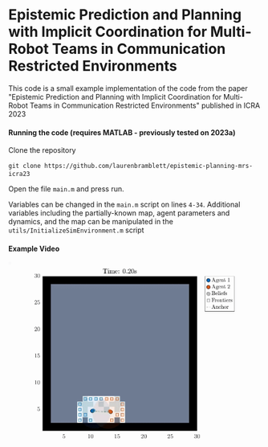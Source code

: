 # Epistemic Prediction and Planning with Implicit Coordination for Multi-Robot Teams in Communication Restricted Environments
This code is a small example implementation of the code from the paper "Epistemic Prediction and Planning with Implicit Coordination for Multi-Robot Teams in Communication Restricted Environments" published in ICRA 2023

#### Running the code (requires MATLAB - previously tested on 2023a)
Clone the repository
```
git clone https://github.com/laurenbramblett/epistemic-planning-mrs-icra23
```
Open the file `main.m` and press run.

Variables can be changed in the `main.m` script on lines `4-34`. Additional variables including the partially-known map, agent parameters and dynamics, and the map can be manipulated in the `utils/InitializeSimEnvironment.m` script

#### Example Video
![](https://github.com/laurenbramblett/epistemic-planning-mrs-icra23/blob/main/Example_020724-093813.gif)
